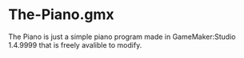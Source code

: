 # The-Piano.gmx
The Piano is just a simple piano program made in GameMaker:Studio 1.4.9999 that is freely avalible to modify. 
